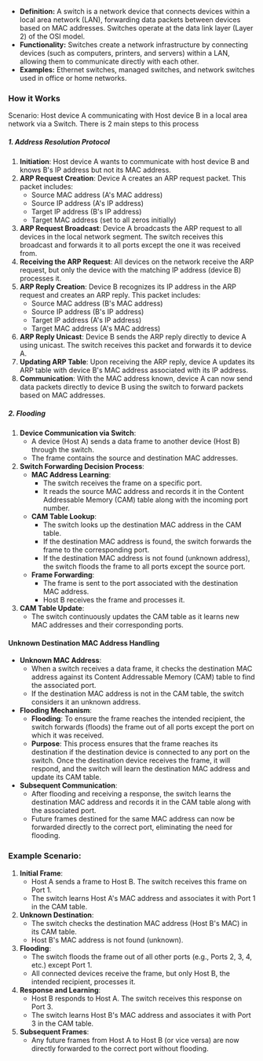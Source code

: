 - **Definition:** A switch is a network device that connects devices within a local area network (LAN), forwarding data packets between devices based on MAC addresses. Switches operate at the data link layer (Layer 2) of the OSI model.
- **Functionality:** Switches create a network infrastructure by connecting devices (such as computers, printers, and servers) within a LAN, allowing them to communicate directly with each other.
- **Examples:** Ethernet switches, managed switches, and network switches used in office or home networks.

### How it Works 
Scenario: Host device A communicating with Host device B in a local area network via a Switch.  There is 2 main steps to this process 

##### 1. Address Resolution Protocol
1. **Initiation**: Host device A wants to communicate with host device B and knows B's IP address but not its MAC address.
2. **ARP Request Creation**: Device A creates an ARP request packet. This packet includes:
    - Source MAC address (A's MAC address)
    - Source IP address (A's IP address)
    - Target IP address (B's IP address)
    - Target MAC address (set to all zeros initially)
3. **ARP Request Broadcast**: Device A broadcasts the ARP request to all devices in the local network segment. The switch receives this broadcast and forwards it to all ports except the one it was received from.
4. **Receiving the ARP Request**: All devices on the network receive the ARP request, but only the device with the matching IP address (device B) processes it.
5. **ARP Reply Creation**: Device B recognizes its IP address in the ARP request and creates an ARP reply. This packet includes:
    - Source MAC address (B's MAC address)
    - Source IP address (B's IP address)
    - Target IP address (A's IP address)
    - Target MAC address (A's MAC address)
6. **ARP Reply Unicast**: Device B sends the ARP reply directly to device A using unicast. The switch receives this packet and forwards it to device A.
7. **Updating ARP Table**: Upon receiving the ARP reply, device A updates its ARP table with device B's MAC address associated with its IP address.
8. **Communication**: With the MAC address known, device A can now send data packets directly to device B using the switch to forward packets based on MAC addresses.


##### 2. Flooding
1. **Device Communication via Switch**:
    - A device (Host A) sends a data frame to another device (Host B) through the switch.
    - The frame contains the source and destination MAC addresses.
2. **Switch Forwarding Decision Process**:
    - **MAC Address Learning**:
        - The switch receives the frame on a specific port.
        - It reads the source MAC address and records it in the Content Addressable Memory (CAM) table along with the incoming port number.
    - **CAM Table Lookup**:
        - The switch looks up the destination MAC address in the CAM table.
        - If the destination MAC address is found, the switch forwards the frame to the corresponding port.
        - If the destination MAC address is not found (unknown address), the switch floods the frame to all ports except the source port.
    - **Frame Forwarding**:
        - The frame is sent to the port associated with the destination MAC address.
        - Host B receives the frame and processes it.
3. **CAM Table Update**:
    - The switch continuously updates the CAM table as it learns new MAC addresses and their corresponding ports.

#### Unknown Destination MAC Address Handling

- **Unknown MAC Address**:
    - When a switch receives a data frame, it checks the destination MAC address against its Content Addressable Memory (CAM) table to find the associated port.
    - If the destination MAC address is not in the CAM table, the switch considers it an unknown address.
- **Flooding Mechanism**:
    - **Flooding**: To ensure the frame reaches the intended recipient, the switch forwards (floods) the frame out of all ports except the port on which it was received.
    - **Purpose**: This process ensures that the frame reaches its destination if the destination device is connected to any port on the switch. Once the destination device receives the frame, it will respond, and the switch will learn the destination MAC address and update its CAM table.
- **Subsequent Communication**:
    - After flooding and receiving a response, the switch learns the destination MAC address and records it in the CAM table along with the associated port.
    - Future frames destined for the same MAC address can now be forwarded directly to the correct port, eliminating the need for flooding.

### Example Scenario:

1. **Initial Frame**:
    - Host A sends a frame to Host B. The switch receives this frame on Port 1.
    - The switch learns Host A's MAC address and associates it with Port 1 in the CAM table.
2. **Unknown Destination**:
    - The switch checks the destination MAC address (Host B's MAC) in its CAM table.
    - Host B's MAC address is not found (unknown).
3. **Flooding**:
    - The switch floods the frame out of all other ports (e.g., Ports 2, 3, 4, etc.) except Port 1.
    - All connected devices receive the frame, but only Host B, the intended recipient, processes it.
4. **Response and Learning**:
    - Host B responds to Host A. The switch receives this response on Port 3.
    - The switch learns Host B's MAC address and associates it with Port 3 in the CAM table.
5. **Subsequent Frames**:
    - Any future frames from Host A to Host B (or vice versa) are now directly forwarded to the correct port without flooding.

